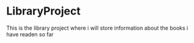 # LibraryProject
This is the library project where i will store information about the books i have readen so far
